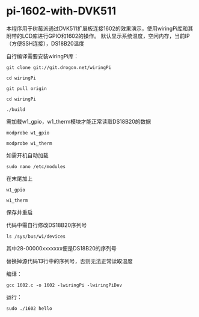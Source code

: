 pi-1602-with-DVK511
===================

本程序用于树莓派通过DVK511扩展板连接1602的效果演示，使用wiringPi库和其附带的LCD库进行GPIO和1602的操作。
默认显示系统温度，空闲内存，当前IP（方便SSH连接），DS18B20温度

自行编译需要安装wiringPi库：

    git clone git://git.drogon.net/wiringPi
    
    cd wiringPi 
    
    git pull origin 
    
    cd wiringPi 
    
    ./build 
	
需加载w1_gpio，w1_therm模块才能正常读取DS18B20的数据

	modprobe w1_gpio
	
	modprobe w1_therm
	
如需开机自动加载

	sudo nano /etc/modules
	
在末尾加上
	
	w1_gpio
	
	w1_therm
	
保存并重启

代码中需自行修改DS18B20序列号

	ls /sys/bus/w1/devices
	
其中28-00000xxxxxxx便是DS18B20的序列号

替换掉源代码13行中的序列号，否则无法正常读取温度

编译：

    gcc 1602.c -o 1602 -lwiringPi -lwiringPiDev

运行：

    sudo ./1602 hello

